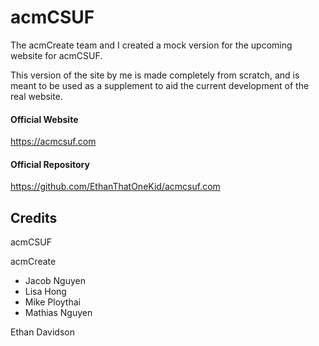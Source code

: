 # acmCSUF

The acmCreate team and I created a mock version for the upcoming website for acmCSUF.

This version of the site by me is made completely from scratch, and is meant to be used as a supplement to aid the current development of the real website.

#### Official Website ####
https://acmcsuf.com

#### Official Repository ####
https://github.com/EthanThatOneKid/acmcsuf.com

## Credits ##
acmCSUF

acmCreate
- Jacob Nguyen
- Lisa Hong
- Mike Ploythai
- Mathias Nguyen

Ethan Davidson

